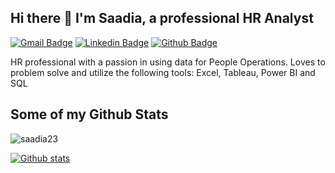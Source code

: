 ## Hi there 👋 I'm Saadia, a professional HR Analyst 

[![Gmail Badge](https://img.shields.io/badge/-saadiashabbir23@gmail.com-c14438?style=flat&logo=Gmail&logoColor=white&link=mailto:saadiashabbir23@gmail.com)](mailto:saadiashabbir23@gmail.com) 
[![Linkedin Badge](https://img.shields.io/badge/-saadiashabbir-0072b1?style=flat&logo=Linkedin&logoColor=white&link=https://www.linkedin.com/in/saadia-shabbir/)](https://www.linkedin.com/in/saadia-shabbir/) [![Github Badge](https://img.shields.io/badge/-saadia23-grey?style=flat&logo=github&logoColor=white&link=https://github.com/saadia23/)](https://www.github.com/saadia23/) <p align='left'>HR professional with a passion in using data for People Operations. Loves to problem solve and utilize the following tools: Excel, Tableau, Power BI and SQL</p>
## Some of my Github Stats
<p align=left> <img src=https://komarev.com/ghpvc/?username=saadia23 alt=saadia23 /> </p>

[![Github stats](https://github-readme-stats.vercel.app/api?username=saadia23&show_icons=true&include_all_commits=true)](https://github.com/saadia23/github-readme-stats)

